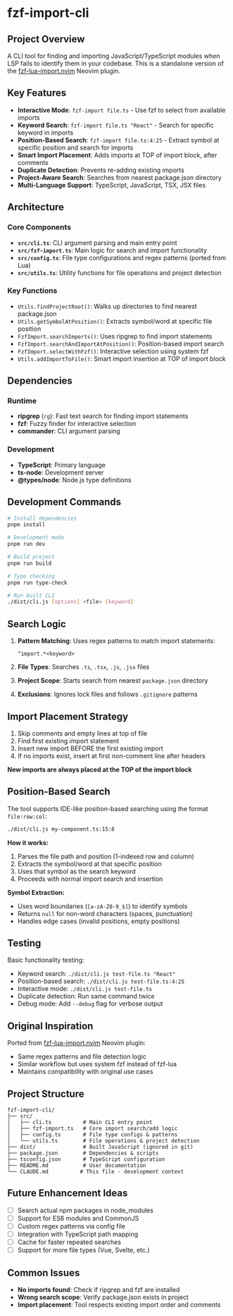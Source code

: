 # fzf-import-cli

## Project Overview

A CLI tool for finding and importing JavaScript/TypeScript modules when LSP fails to identify them in your codebase. This is a standalone version of the [fzf-lua-import.nvim](https://github.com/mattpatterson94/fzf-lua-import.nvim) Neovim plugin.

## Key Features

- **Interactive Mode**: `fzf-import file.ts` - Use fzf to select from available imports
- **Keyword Search**: `fzf-import file.ts "React"` - Search for specific keyword in imports
- **Position-Based Search**: `fzf-import file.ts:4:25` - Extract symbol at specific position and search for imports
- **Smart Import Placement**: Adds imports at TOP of import block, after comments
- **Duplicate Detection**: Prevents re-adding existing imports
- **Project-Aware Search**: Searches from nearest package.json directory
- **Multi-Language Support**: TypeScript, JavaScript, TSX, JSX files

## Architecture

### Core Components

- **`src/cli.ts`**: CLI argument parsing and main entry point
- **`src/fzf-import.ts`**: Main logic for search and import functionality
- **`src/config.ts`**: File type configurations and regex patterns (ported from Lua)
- **`src/utils.ts`**: Utility functions for file operations and project detection

### Key Functions

- `Utils.findProjectRoot()`: Walks up directories to find nearest package.json
- `Utils.getSymbolAtPosition()`: Extracts symbol/word at specific file position
- `FzfImport.searchImports()`: Uses ripgrep to find import statements
- `FzfImport.searchAndImportAtPosition()`: Position-based import search
- `FzfImport.selectWithFzf()`: Interactive selection using system fzf
- `Utils.addImportToFile()`: Smart import insertion at TOP of import block

## Dependencies

### Runtime
- **ripgrep** (`rg`): Fast text search for finding import statements
- **fzf**: Fuzzy finder for interactive selection
- **commander**: CLI argument parsing

### Development
- **TypeScript**: Primary language
- **ts-node**: Development server
- **@types/node**: Node.js type definitions

## Development Commands

```bash
# Install dependencies
pnpm install

# Development mode
pnpm run dev

# Build project
pnpm run build

# Type checking
pnpm run type-check

# Run built CLI
./dist/cli.js [options] <file> [keyword]
```

## Search Logic

1. **Pattern Matching**: Uses regex patterns to match import statements:
   ```regex
   ^import.*<keyword>
   ```

2. **File Types**: Searches `.ts`, `.tsx`, `.js`, `.jsx` files

3. **Project Scope**: Starts search from nearest `package.json` directory

4. **Exclusions**: Ignores lock files and follows `.gitignore` patterns

## Import Placement Strategy

1. Skip comments and empty lines at top of file
2. Find first existing import statement
3. Insert new import BEFORE the first existing import
4. If no imports exist, insert at first non-comment line after headers

**New imports are always placed at the TOP of the import block**

## Position-Based Search

The tool supports IDE-like position-based searching using the format `file:row:col`:

```bash
./dist/cli.js my-component.ts:15:8
```

**How it works:**
1. Parses the file path and position (1-indexed row and column)
2. Extracts the symbol/word at that specific position
3. Uses that symbol as the search keyword
4. Proceeds with normal import search and insertion

**Symbol Extraction:**
- Uses word boundaries (`[a-zA-Z0-9_$]`) to identify symbols
- Returns `null` for non-word characters (spaces, punctuation)
- Handles edge cases (invalid positions, empty positions)

## Testing

Basic functionality testing:
- Keyword search: `./dist/cli.js test-file.ts "React"`
- Position-based search: `./dist/cli.js test-file.ts:4:25` 
- Interactive mode: `./dist/cli.js test-file.ts`
- Duplicate detection: Run same command twice
- Debug mode: Add `--debug` flag for verbose output

## Original Inspiration

Ported from [fzf-lua-import.nvim](../fzf-lua-import.nvim) Neovim plugin:
- Same regex patterns and file detection logic
- Similar workflow but uses system fzf instead of fzf-lua
- Maintains compatibility with original use cases

## Project Structure

```
fzf-import-cli/
├── src/
│   ├── cli.ts          # Main CLI entry point
│   ├── fzf-import.ts   # Core import search/add logic
│   ├── config.ts       # File type configs & patterns
│   └── utils.ts        # File operations & project detection
├── dist/               # Built JavaScript (ignored in git)
├── package.json        # Dependencies & scripts
├── tsconfig.json       # TypeScript configuration
├── README.md           # User documentation
└── CLAUDE.md          # This file - development context
```

## Future Enhancement Ideas

- [ ] Search actual npm packages in node_modules
- [ ] Support for ES6 modules and CommonJS
- [ ] Custom regex patterns via config file
- [ ] Integration with TypeScript path mapping
- [ ] Cache for faster repeated searches
- [ ] Support for more file types (Vue, Svelte, etc.)

## Common Issues

- **No imports found**: Check if ripgrep and fzf are installed
- **Wrong search scope**: Verify package.json exists in project
- **Import placement**: Tool respects existing import order and comments